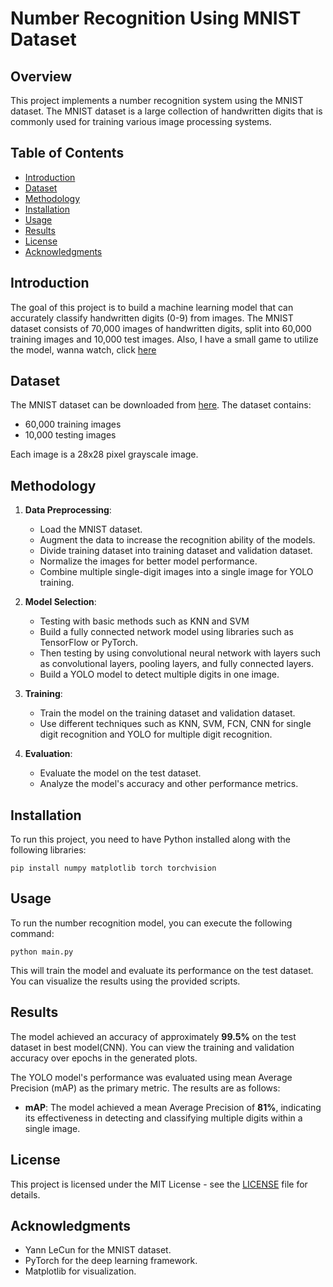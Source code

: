 # Number Recognition Using MNIST Dataset

## Overview

This project implements a number recognition system using the MNIST dataset. The MNIST dataset is a large collection of handwritten digits that is commonly used for training various image processing systems.

## Table of Contents

- [Introduction](#introduction)
- [Dataset](#dataset)
- [Methodology](#methodology)
- [Installation](#installation)
- [Usage](#usage)
- [Results](#results)
- [License](#license)
- [Acknowledgments](#acknowledgments)

## Introduction

The goal of this project is to build a machine learning model that can accurately classify handwritten digits (0-9) from images. The MNIST dataset consists of 70,000 images of handwritten digits, split into 60,000 training images and 10,000 test images.
Also, I have a small game to utilize the model, wanna watch, click [here](https://drive.google.com/file/d/1FEoxcFAh-Y7i9WGd6vM7j2iTJWj2JFfZ/view?usp=sharing​)

## Dataset

The MNIST dataset can be downloaded from [here](http://yann.lecun.com/exdb/mnist/). The dataset contains:

- 60,000 training images
- 10,000 testing images

Each image is a 28x28 pixel grayscale image.

## Methodology

1. **Data Preprocessing**:
   - Load the MNIST dataset.
   - Augment the data to increase the recognition ability of the models.
   - Divide training dataset into training dataset and validation dataset.
   - Normalize the images for better model performance.
   - Combine multiple single-digit images into a single image for YOLO training.
     
2. **Model Selection**:
   - Testing with basic methods such as KNN and SVM
   - Build a fully connected network model using libraries such as TensorFlow or PyTorch.
   - Then testing by using convolutional neural network with layers such as convolutional layers, pooling layers, and fully connected layers.
   - Build a YOLO model to detect multiple digits in one image.

3. **Training**:
   - Train the model on the training dataset and validation dataset.
   - Use different techniques such as KNN, SVM, FCN, CNN for single digit recognition and YOLO for multiple digit recognition.

4. **Evaluation**:
   - Evaluate the model on the test dataset.
   - Analyze the model's accuracy and other performance metrics.

## Installation

To run this project, you need to have Python installed along with the following libraries:

```
pip install numpy matplotlib torch torchvision
```
## Usage

To run the number recognition model, you can execute the following command:
```
python main.py
```
This will train the model and evaluate its performance on the test dataset. You can visualize the results using the provided scripts.

## Results

The model achieved an accuracy of approximately **99.5%** on the test dataset in best model(CNN). You can view the training and validation accuracy over epochs in the generated plots.

The YOLO model's performance was evaluated using mean Average Precision (mAP) as the primary metric. The results are as follows:

- **mAP**: The model achieved a mean Average Precision of **81%**, indicating its effectiveness in detecting and classifying multiple digits within a single image.


## License

This project is licensed under the MIT License - see the [LICENSE](LICENSE) file for details.

## Acknowledgments

- Yann LeCun for the MNIST dataset.
- PyTorch for the deep learning framework.
- Matplotlib for visualization.
